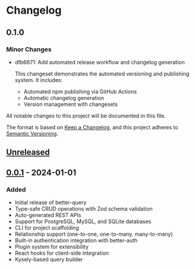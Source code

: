 # Changelog

## 0.1.0

### Minor Changes

- dfb6671: Add automated release workflow and changelog generation

  This changeset demonstrates the automated versioning and publishing system. It includes:

  - Automated npm publishing via GitHub Actions
  - Automatic changelog generation
  - Version management with changesets

All notable changes to this project will be documented in this file.

The format is based on [Keep a Changelog](https://keepachangelog.com/en/1.0.0/),
and this project adheres to [Semantic Versioning](https://semver.org/spec/v2.0.0.html).

## [Unreleased]

## [0.0.1] - 2024-01-01

### Added

- Initial release of better-query
- Type-safe CRUD operations with Zod schema validation
- Auto-generated REST APIs
- Support for PostgreSQL, MySQL, and SQLite databases
- CLI for project scaffolding
- Relationship support (one-to-one, one-to-many, many-to-many)
- Built-in authentication integration with better-auth
- Plugin system for extensibility
- React hooks for client-side integration
- Kysely-based query builder

[Unreleased]: https://github.com/armelgeek/better-query/compare/better-query@0.0.1...HEAD
[0.0.1]: https://github.com/armelgeek/better-query/releases/tag/better-query@0.0.1
